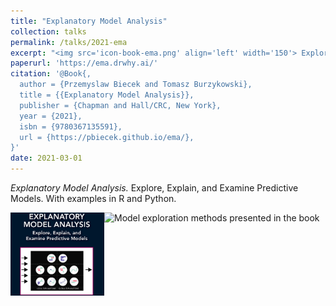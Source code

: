 ```yaml
---
title: "Explanatory Model Analysis"
collection: talks
permalink: /talks/2021-ema
excerpt: "<img src='icon-book-ema.png' align='left' width='150'> Explore, Explain, and Examine Predictive Models. With examples in R and Python. "
paperurl: 'https://ema.drwhy.ai/'
citation: '@Book{,
  author = {Przemyslaw Biecek and Tomasz Burzykowski},
  title = {{Explanatory Model Analysis}},
  publisher = {Chapman and Hall/CRC, New York},
  year = {2021},
  isbn = {9780367135591},
  url = {https://pbiecek.github.io/ema/},
}'
date: 2021-03-01
---
```



*Explanatory Model Analysis.*
Explore, Explain, and Examine Predictive Models. With examples in R and Python.

<img src='/images/icon-book-ema.png' align='left' width='150'> 

![Model exploration methods presented in the book](https://ema.drwhy.ai/figure/UMEPpiramide.png)



